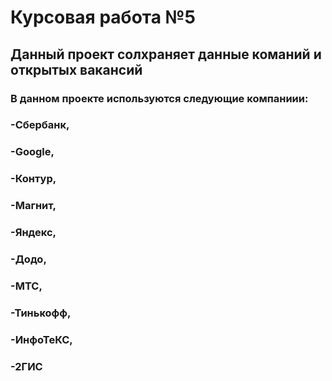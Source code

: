 # Курсовая работа №5
## Данный проект солхраняет данные команий и открытых вакансий
### В данном проекте используются следующие компаниии:
### -Сбербанк,
### -Google, 
### -Контур, 
### -Магнит, 
### -Яндекс, 
### -Додо, 
### -МТС, 
### -Тинькофф, 
### -ИнфоТеКС, 
### -2ГИС
